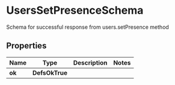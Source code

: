 

# UsersSetPresenceSchema

Schema for successful response from users.setPresence method

## Properties

| Name | Type | Description | Notes |
|------------ | ------------- | ------------- | -------------|
|**ok** | **DefsOkTrue** |  |  |



